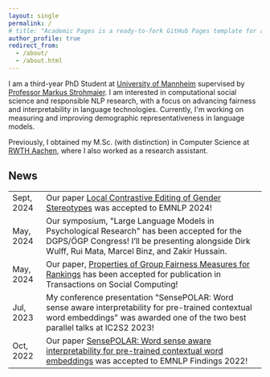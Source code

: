 ```yaml
---
layout: single
permalink: /
# title: "Academic Pages is a ready-to-fork GitHub Pages template for academic personal websites"
author_profile: true
redirect_from: 
  - /about/
  - /about.html
---
```


I am a third-year PhD Student at [University of Mannheim](https://www.uni-mannheim.de/) supervised by [Professor Markus Strohmaier](https://www.bwl.uni-mannheim.de/en/information-systems/chairs/prof-dr-strohmaier/team/prof-dr-markus-strohmaier/). I am interested in computational social science and responsible NLP research, with a focus on advancing  fairness and interpretability in language technologies. Currently, I'm working on measuring and improving demographic representativeness in language models.

Previously, I obtained my M.Sc. (with distinction) in Computer Science at [RWTH Aachen](https://www.rwth-aachen.de), where I also worked as a research assistant.

## News

<table class="twoColumnTable">
    <tbody>
        <tr>
            <td class="left-column">Sept, 2024</td>
            <td class="right-column">Our paper <a href="https://arxiv.org/abs/2410.17739">Local Contrastive Editing of Gender Stereotypes</a> was accepted to EMNLP 2024!</td>
	</tr>
	<tr>
            <td class="left-column">May, 2024</td>
            <td class="right-column">Our symposium, "Large Language Models in Psychological Research" has been accepted for the DGPS/ÖGP Congress! I’ll be presenting alongside Dirk Wulff, Rui Mata, Marcel Binz, and Zakir Hussain.</td>
	</tr>
	<tr>
            <td class="left-column">May, 2024</td>
            <td class="right-column">Our paper, <a href="https://arxiv.org/abs/2212.14351">Properties of Group Fairness Measures for Rankings</a> has been accepted for publication in Transactions on Social Computing!</td>
	</tr>
        <tr>
            <td class="left-column">Jul, 2023</td>
            <td class="right-column">My conference presentation "SensePOLAR: Word sense aware interpretability for pre-trained contextual word embeddings" was awarded one of the two best parallel talks at IC2S2 2023!</td>
	</tr>
        <tr>
            <td class="left-column">Oct, 2022</td>
            <td class="right-column">Our paper <a href="https://aclanthology.org/2022.findings-emnlp.338/">SensePOLAR: Word sense aware interpretability for pre-trained contextual word embeddings</a> was accepted to EMNLP Findings 2022!</td>
	</tr>
   </tbody>
</table>